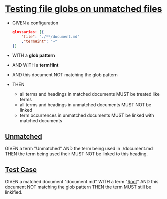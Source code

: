 # [Testing file globs on unmatched files](#testing-file-globs-on-unmatched-files)

*   GIVEN a configuration

    ```json
    glossaries: [{
        "file": "./**/document.md"
        ,"termHint": "~"
    }]
    ```

*   WITH a **glob pattern**

*   AND WITH a **termHint**

*   AND this document NOT matching the glob pattern

*   THEN

    *   all terms and headings in matched documents MUST be treated like terms
    *   all terms and headings in unmatched documents MUST NOT be linked
    *   term occurrences in unmatched documents MUST be linked with matched documents

## [Unmatched](#unmatched)

GIVEN a term "Unmatched"
AND the term being used in ./document.md
THEN the term being used their MUST NOT be linked to this heading.

## [Test Case](#test-case)

GIVEN a matched document "document.md" WITH a term "[Root][1]"
AND this document NOT matching the glob pattern
THEN the term MUST still be linkified.

[1]: ./document.md#root "Test term at the root level in the folder tree."
